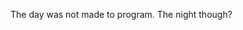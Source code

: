 The day was not made to program. The night though?

<!---
scuraball/scuraball is a ✨ special ✨ repository because its `README.md` (this file) appears on your GitHub profile.
You can click the Preview link to take a look at your changes.
--->
